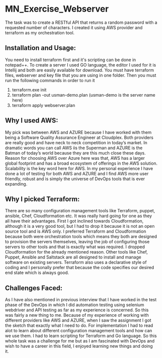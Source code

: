 # MN_Exercise_Webserver
The task was to create a RESTful API that returns a random password with a requested number of characters. I created it using AWS provider and terraform as my orchestration tool. 

## Installation and Usage:
You need to install terraform first and it's scripting can be done in notepad++. To create a server I used GO language, the editor I used for it is Intellij and both are easily available for download. You must have terraform files, webserver and key file that you are using in one folder. Then you must run the following commands in order to run it

1. terraform.exe init
2. terraform plan -out usman-demo.plan (usman-demo is the server name here)
3. terraform apply webserver.plan 

## Why I used AWS:
My pick was between AWS and AZURE because I have worked with them being a Software Quality Assurance Engineer at Cloudplex. Both providers are really good and have neck to neck competition in today’s market. In dramatic words you can call AWS iis the Superman and AZURE is the Batman of today’s world because they are this much close these days. 
Reason for choosing AWS over Azure here was that, AWS has a larger global footprint and has a broad ecosystem of offerings in the AWS solution. Scalability is the key word here for AWS. In my personal experience I have done a lot of testing for both AWS and AZURE and I find AWS more user friendly, robust and is simply the universe of DevOps tools that is ever expanding.

## Why I picked Terraform:
There are so many configuration management tools like Terraform, puppet, ansible, Chef, Cloudformation etc. It was really hard going for one as they all have their advantages. First I got inclined towards Cloudformation, although it is a very good tool, but I had to drop it because it is not an open source tool and is AWS only. 
I preferred Terraform and Cloudformation because both were orchestration tools which means they both are designed to provision the servers themselves, leaving the job of configuring those servers to other tools and that is exactly what was required. I dropped Cloudformation for the already mentioned reason. Other tools like Chef, Puppet, Ansible and Saltstack are all designed to install and manage software on existing servers. Terraform also uses a declarative style of coding and I personally prefer that because the code specifies our desired end state which is always good.

## Challenges Faced:
As I have also mentioned in previous interview that I have worked in the test phase of the DevOps in which I did automation testing using selenium webdriver and API testing as far as my experience is concerned. So this was fairly a new thing to me. Because of my experience of working with different providers like AWS and AZURE, when I saw the assignment I got the sketch that exactly what I need to do. For implementation I had to read alot to learn about different configuration management tools and how can we use them. I had to learn scripting for Terraform and Go language. So this whole task was a challenge for me but as I am fascinated with DevOps and wish to have a career in this field, I enjoyed learning new things and doing it.

